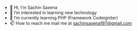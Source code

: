 - 👋 Hi, I’m Sachin Saxena
- 👀 I’m interested in learning new technology
- 🌱 I’m currently learning PHP (Framework Codeigniter)
- 📫 How to reach me mail me at sachinsaxena197@gmail.com

<!---
app2-sharpvision/app2-sharpvision is a ✨ special ✨ repository because its `README.md` (this file) appears on your GitHub profile.
You can click the Preview link to take a look at your changes.
--->
